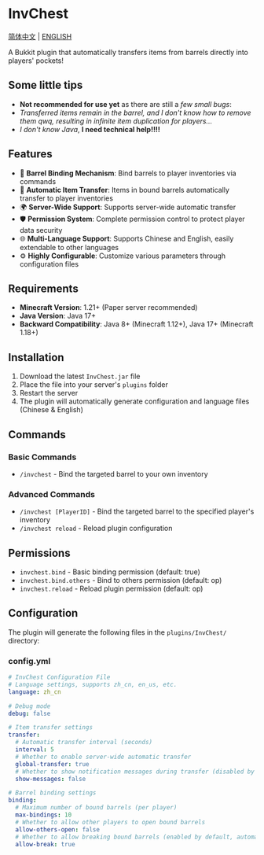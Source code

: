 # InvChest

[简体中文](https://github.com/OutHimic/InvChest/blob/main/README.md)  |  [ENGLISH](https://github.com/OutHimic/InvChest/blob/main/README_EN.md)

A Bukkit plugin that automatically transfers items from barrels directly into players' pockets!

## Some little tips
- **Not recommended for use yet** as there are still a *few small bugs*:
- *Transferred items remain in the barrel, and I don't know how to remove them qwq, resulting in infinite item duplication for players...*
- *I don't know Java*, **I need technical help!!!!**

## Features

- 🔗 **Barrel Binding Mechanism**: Bind barrels to player inventories via commands
- 🔄 **Automatic Item Transfer**: Items in bound barrels automatically transfer to player inventories
- 🌍 **Server-Wide Support**: Supports server-wide automatic transfer
- 🛡️ **Permission System**: Complete permission control to protect player data security
- 🌐 **Multi-Language Support**: Supports Chinese and English, easily extendable to other languages
- ⚙️ **Highly Configurable**: Customize various parameters through configuration files

## Requirements

- **Minecraft Version**: 1.21+ (Paper server recommended)
- **Java Version**: Java 17+
- **Backward Compatibility**: Java 8+ (Minecraft 1.12+), Java 17+ (Minecraft 1.18+)

## Installation

1. Download the latest `InvChest.jar` file
2. Place the file into your server's `plugins` folder
3. Restart the server
4. The plugin will automatically generate configuration and language files (Chinese & English)

## Commands

### Basic Commands
- `/invchest` - Bind the targeted barrel to your own inventory

### Advanced Commands
- `/invchest [PlayerID]` - Bind the targeted barrel to the specified player's inventory
- `/invchest reload` - Reload plugin configuration

## Permissions

- `invchest.bind` - Basic binding permission (default: true)
- `invchest.bind.others` - Bind to others permission (default: op)
- `invchest.reload` - Reload plugin permission (default: op)

## Configuration

The plugin will generate the following files in the `plugins/InvChest/` directory:

### config.yml
```yaml
# InvChest Configuration File
# Language settings, supports zh_cn, en_us, etc.
language: zh_cn

# Debug mode
debug: false

# Item transfer settings
transfer:
  # Automatic transfer interval (seconds)
  interval: 5
  # Whether to enable server-wide automatic transfer
  global-transfer: true
  # Whether to show notification messages during transfer (disabled by default to prevent server spam)
  show-messages: false

# Barrel binding settings
binding:
  # Maximum number of bound barrels (per player)
  max-bindings: 10
  # Whether to allow other players to open bound barrels
  allow-others-open: false
  # Whether to allow breaking bound barrels (enabled by default, automatically unbinds when broken)
  allow-break: true
